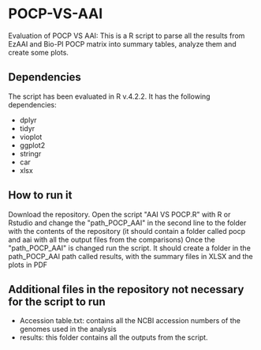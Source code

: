 # POCP-VS-AAI
Evaluation of POCP VS AAI: This is a R script to parse all the results from EzAAI and Bio-PI POCP matrix into summary tables, analyze them and create some plots.

## Dependencies
The script has been evaluated in R v.4.2.2. It has the following dependencies: 
  * dplyr
  * tidyr
  * vioplot
  * ggplot2
  * stringr
  * car
  * xlsx

## How to run it
Download the repository. Open the script "AAI VS POCP.R" with R or Rstudio and change the "path_POCP_AAI" in the second line to the folder with the contents of the repository (it should contain a folder called pocp and aai with all the output files from the comparisons) Once the "path_POCP_AAI" is changed run the script. It should create a folder in the path_POCP_AAI path called results, with the summary files in XLSX and the plots in PDF 

## Additional files in the repository not necessary for the script to run
 * Accession table.txt: contains all the NCBI accession numbers of the genomes used in the analysis
 * results: this folder contains all the outputs from the script. 
